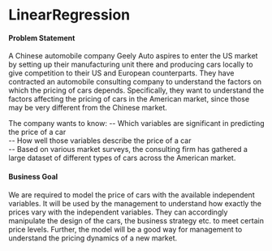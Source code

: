 # LinearRegression  

#### Problem Statement  
A Chinese automobile company Geely Auto aspires to enter the US market by setting up their manufacturing unit there and producing cars locally to give competition to their US and European counterparts. 
They have contracted an automobile consulting company to understand the factors on which the pricing of cars depends. Specifically, they want to understand the factors affecting the pricing of cars in the American market, since those may be very different from the Chinese market. 

The company wants to know:
-- Which variables are significant in predicting the price of a car  
-- How well those variables describe the price of a car  
-- Based on various market surveys, the consulting firm has gathered a large dataset of different types of cars across the American market. 

 

#### Business Goal 

We are required to model the price of cars with the available independent variables. It will be used by the management to understand how exactly the prices vary with the independent variables. They can accordingly manipulate the design of the cars, the business strategy etc. to meet certain price levels. Further, the model will be a good way for management to understand the pricing dynamics of a new market.
